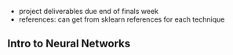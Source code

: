 - project deliverables due end of finals week
- references: can get from sklearn references for each technique
## Intro to Neural Networks
